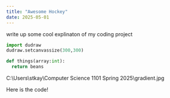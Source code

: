```yaml
---
title: "Awesome Hockey"
date: 2025-05-01
---
```


write up some cool explinaton of my coding project

```python
import dudraw
dudraw.setcanvassize(300,300)

def things(array:int):
  return beans

```
C:\Users\stkay\Computer Science 1101 Spring 2025\gradient.jpg


Here is the code!


